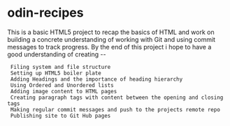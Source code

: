 # odin-recipes

This is a basic HTML5 project to recap the basics of HTML and work on building a concrete understanding of working with Git and using commit messages to track progress.
By the end of this project i hope to have a good understanding of creating --

     Filing system and file structure
     Setting up HTML5 boiler plate
     Adding Headings and the importance of heading hierarchy
     Using Ordered and Unordered lists 
     Adding image content to HTML pages
     Creating paragraph tags with content between the opening and closing tags
     Making regular commit messages and push to the projects remote repo
     Publishing site to Git Hub pages

